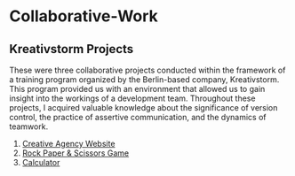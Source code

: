 # Collaborative-Work

## Kreativstorm Projects
These were three collaborative projects conducted within the framework of a training program organized by the Berlin-based company, Kreativstorm. This program provided us with an environment that allowed us to gain insight into the workings of a development team. Throughout these projects, I acquired valuable knowledge about the significance of version control, the practice of assertive communication, and the dynamics of teamwork.

1. <a href="https://github.com/agiwunderlich/Kreativstorm-Assignment_2">Creative Agency Website</a>
2. <a href="https://github.com/agiwunderlich/Kreativstorm-Assignment_3">Rock Paper & Scissors Game</a>
3. <a href="https://github.com/agiwunderlich/Kreativstorm-Assignment_3">Calculator</a>



